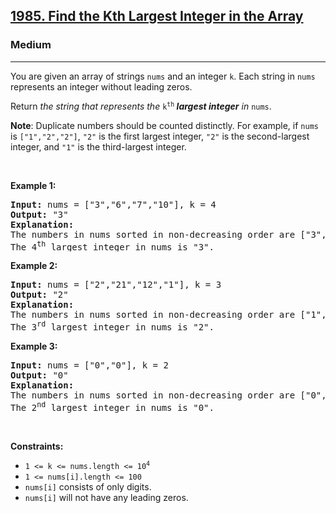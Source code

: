 <h2><a href="https://leetcode.com/problems/find-the-kth-largest-integer-in-the-array/">1985. Find the Kth Largest Integer in the Array</a></h2><h3>Medium</h3><hr><div style="user-select: auto;"><p style="user-select: auto;">You are given an array of strings <code style="user-select: auto;">nums</code> and an integer <code style="user-select: auto;">k</code>. Each string in <code style="user-select: auto;">nums</code> represents an integer without leading zeros.</p>

<p style="user-select: auto;">Return <em style="user-select: auto;">the string that represents the </em><code style="user-select: auto;">k<sup style="user-select: auto;">th</sup></code><em style="user-select: auto;"><strong style="user-select: auto;"> largest integer</strong> in </em><code style="user-select: auto;">nums</code>.</p>

<p style="user-select: auto;"><strong style="user-select: auto;">Note</strong>: Duplicate numbers should be counted distinctly. For example, if <code style="user-select: auto;">nums</code> is <code style="user-select: auto;">["1","2","2"]</code>, <code style="user-select: auto;">"2"</code> is the first largest integer, <code style="user-select: auto;">"2"</code> is the second-largest integer, and <code style="user-select: auto;">"1"</code> is the third-largest integer.</p>

<p style="user-select: auto;">&nbsp;</p>
<p style="user-select: auto;"><strong style="user-select: auto;">Example 1:</strong></p>

<pre style="user-select: auto;"><strong style="user-select: auto;">Input:</strong> nums = ["3","6","7","10"], k = 4
<strong style="user-select: auto;">Output:</strong> "3"
<strong style="user-select: auto;">Explanation:</strong>
The numbers in nums sorted in non-decreasing order are ["3","6","7","10"].
The 4<sup style="user-select: auto;">th</sup> largest integer in nums is "3".
</pre>

<p style="user-select: auto;"><strong style="user-select: auto;">Example 2:</strong></p>

<pre style="user-select: auto;"><strong style="user-select: auto;">Input:</strong> nums = ["2","21","12","1"], k = 3
<strong style="user-select: auto;">Output:</strong> "2"
<strong style="user-select: auto;">Explanation:</strong>
The numbers in nums sorted in non-decreasing order are ["1","2","12","21"].
The 3<sup style="user-select: auto;">rd</sup> largest integer in nums is "2".
</pre>

<p style="user-select: auto;"><strong style="user-select: auto;">Example 3:</strong></p>

<pre style="user-select: auto;"><strong style="user-select: auto;">Input:</strong> nums = ["0","0"], k = 2
<strong style="user-select: auto;">Output:</strong> "0"
<strong style="user-select: auto;">Explanation:</strong>
The numbers in nums sorted in non-decreasing order are ["0","0"].
The 2<sup style="user-select: auto;">nd</sup> largest integer in nums is "0".
</pre>

<p style="user-select: auto;">&nbsp;</p>
<p style="user-select: auto;"><strong style="user-select: auto;">Constraints:</strong></p>

<ul style="user-select: auto;">
	<li style="user-select: auto;"><code style="user-select: auto;">1 &lt;= k &lt;= nums.length &lt;= 10<sup style="user-select: auto;">4</sup></code></li>
	<li style="user-select: auto;"><code style="user-select: auto;">1 &lt;= nums[i].length &lt;= 100</code></li>
	<li style="user-select: auto;"><code style="user-select: auto;">nums[i]</code> consists of only digits.</li>
	<li style="user-select: auto;"><code style="user-select: auto;">nums[i]</code> will not have any leading zeros.</li>
</ul>
</div>